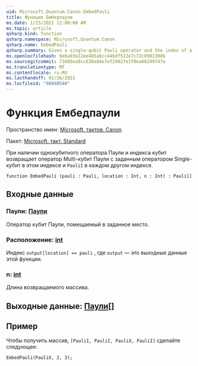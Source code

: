 ```yaml
---
uid: Microsoft.Quantum.Canon.EmbedPauli
title: Функция Ембедпаули
ms.date: 1/23/2021 12:00:00 AM
ms.topic: article
qsharp.kind: function
qsharp.namespace: Microsoft.Quantum.Canon
qsharp.name: EmbedPauli
qsharp.summary: Given a single-qubit Pauli operator and the index of a qubit, returns a multi-qubit Pauli operator with the given single-qubit operator at that index and `PauliI` at every other index.
ms.openlocfilehash: 0e6a93e22ee495abcc44bdf522e7c72c0981308b
ms.sourcegitcommit: 71605ea9cc630e84e7ef29027e1f0ea06299747e
ms.translationtype: MT
ms.contentlocale: ru-RU
ms.lasthandoff: 01/26/2021
ms.locfileid: "98840540"
---
```

# <a name="embedpauli-function"></a>Функция Ембедпаули

Пространство имен: [Microsoft. тактов. Canon](xref:Microsoft.Quantum.Canon)

Пакет: [Microsoft. такт. Standard](https://nuget.org/packages/Microsoft.Quantum.Standard)


При наличии однокубитного оператора Паули и индекса кубит возвращает оператор Multi-кубит Паули с заданным оператором Single-кубит в этом индексе и `PauliI` в каждом другом индексе.

```qsharp
function EmbedPauli (pauli : Pauli, location : Int, n : Int) : Pauli[]
```


## <a name="input"></a>Входные данные

### <a name="pauli--pauli"></a>Паули: [Паули](xref:microsoft.quantum.lang-ref.pauli)

Оператор кубит Паули, помещаемый в заданное место.


### <a name="location--int"></a>Расположение: [int](xref:microsoft.quantum.lang-ref.int)

Индекс `output[location] == pauli` , где `output` — это выходные данные этой функции.


### <a name="n--int"></a>n: [int](xref:microsoft.quantum.lang-ref.int)

Длина возвращаемого массива.



## <a name="output--pauli"></a>Выходные данные: [Паули](xref:microsoft.quantum.lang-ref.pauli)[]



## <a name="example"></a>Пример

Чтобы получить массив, `[PauliI, PauliI, PauliX, PauliI]` сделайте следующее:

```qsharp
EmbedPauli(PauliX, 2, 3);
```